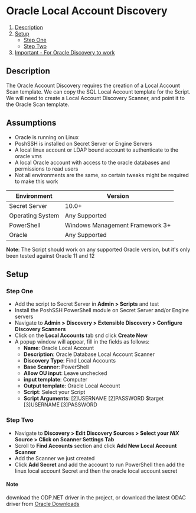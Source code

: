 # Oracle Local Account Discovery

1. [Description](#description)
1. [Setup](#setup)
    * [Step One](#step-one)
    * [Step Two](#step-two)
1. [Important - For Oracle Discovery to work](#note)

## Description

The Oracle Account Discovery requires the creation of a Local Account Scan template. We can copy the  SQL Local Account template for the Script.  
We will need to create a Local Account Discovery Scanner, and point it to the Oracle Scan template.

## Assumptions

* Oracle is running on Linux
* PoshSSH is installed on Secret Server or Engine Servers
* A local linux account or LDAP bound account to authenticate to the oracle vms
* A local Oracle account with access to the oracle databases and permissions to read users
* Not all environments are the same, so certain tweaks might be required to make this work

| Environment | Version |
| ------ | ------ |
| Secret Server | 10.0+ |
| Operating System | Any Supported |
| PowerShell | Windows Management Framework 3+ |
| Oracle  | Any Supported |

**Note**: The Script should work on any supported Oracle version, but it's only been tested against Oracle 11 and 12

## Setup

### Step One

* Add the script to Secret Server in **Admin > Scripts** and test
* Install the PoshSSH PowerShell module on Secret Server and/or Engine servers
* Navigate to **Admin >  Discovery > Extensible Discovery > Configure Discovery Scanners**
* Click on the **Local Accounts** tab snd  click **Create New**
* A popup window will appear, fill in the fields as follows:
  * **Name**: Oracle Local Account
  * **Description**: Oracle Database Local Account Scanner
  * **Discovery Type**: Find Local Accounts
  * **Base Scanner**: PowerShell
  * **Allow OU input**: Leave unchecked
  * **input template**: Computer
  * **Output template**: Oracle Local Account
  * **Script**: Select your Script
  * **Script Arguments**: $[2]$USERNAME $[2]$PASSWORD $target $[3]$USERNAME $[3]$PASSWORD

### Step Two

* Navigate to **Discovery > Edit Discovery Sources > Select your *NIX* Source > Click on Scanner Settings Tab**
* Scroll to **Find Accounts** section and click **Add New Local Account Scanner**
* Add the Scanner we just created
* Click **Add Secret** and add the account to run PowerShell then add the linux local account Secret and then the oracle local account secret

#### Note

download the ODP.NET driver in the project, or download the latest ODAC driver from [Oracle Downloads](http://www.oracle.com/technetwork/database/windows/downloads/index-090165.html)